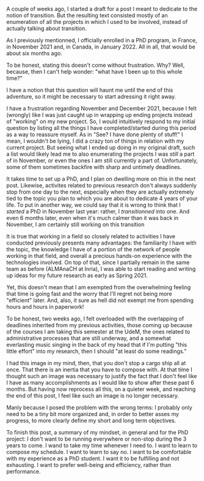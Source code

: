 <!--
.. title: 003 - How long does it take to stop a cargo ship?
.. slug: 003
.. date: 2022-04-13 13:32:05 UTC-04:00
.. tags: draft
.. category: draft
.. link: 
.. description: 
.. type: text
-->

A couple of weeks ago, I started a draft for a post I meant to dedicate to the notion of transition. But the resulting text consisted mostly of an enumeration of all the projects in which I used to be involved, instead of actually talking about transition.  

As I previously mentionned, I officially enrolled in a PhD program, in France, in November 2021 and, in Canada, in January 2022. All in all, that would be about six months ago.

To be honest, stating this doesn't come without frustration. Why? Well, because, then I can't help wonder: "what have I been up to this whole time?"

I have a notion that this question will haunt me until the end of this adventure, so it might be necessary to start adressing it right away.  

I have a frustration regarding November and December 2021, because I felt (wrongly) like I was just caught up in wrapping up ending projects instead of "working" on my new project. So, I would intuitively respond to my initial question by listing all the things I have completed/started during this period as a way to reassure myself. As in "See? I have done plenty of stuff!" I mean, I wouldn't be lying, I did a crazy ton of things in relation with my current project. But seeing what I ended up doing in my original draft, such a list would likely lead me to also enumerating the projects I was *still* a part of in November, or even the ones I am still currently a part of. Unfortunately, some of them sometimes backfire with sharp and untimely deadlines.

It takes time to set up a PhD, and I plan on dwelling more on this in the next post. Likewise, activites related to previous research don't always suddenly stop from one day to the next, especially when they are actually extremely tied to the topic you plan to which you are about to dedicate 4 years of your life. To put in another way, we could say that it is wrong to think that I *started* a PhD in November last year: rather, I *transitionned* into one. And even 6 months later, even when it's much calmer than it was back in November, I am certainly still working on this transition

It is true that working in a field so closely related to activities I have conducted previously presents many advantages: the familiarity I have with the topic, the knowledge I have of a portion of the network of people working in that field, and overall a precious hands-on experience with the technologies involved. On top of that, since I partially remain in the same team as before (ALMAnaCH at Inria), I was able to start reading and writing up ideas for my future research as early as Spring 2021.  

Yet, this doesn't mean that I am exempted from the overwhelming feeling that time is going fast and the worry that I'll regret not being more "efficient" later. And, also, it sure as hell did not exempt me from spending hours and hours in paperwork!

To be honest, two weeks ago, I felt overloaded with the overlapping of deadlines inherited from my previous activities, those coming up because of the courses I am taking this semester at the UdeM, the ones related to administrative processes that are still underway, and a somewhat everlasting music singing in the back of my head that if I'm putting "this little effort" into my research, then I should "at least do some readings."

I had this image in my mind, then, that you don't stop a cargo ship all at once. That there is an inertia that you have to compose with. At that time I thought such an image was necessary to justify the fact that I don't feel like I have as many accomplishments as I would like to show after these past 6 months. But having now reprocess all this, on a quieter week, and reaching the end of this post, I feel like such an image is no longer necessary.  

Manly because I posed the problem with the wrong terms: I probably only need to be a tiny bit more organized and, in order to better asses my progress, to more clearly define my short and long term objectives.  

To finish this post, a summary of my mindset, in general and for the PhD project: I don't want to be running everywhere or non-stop during the 3 years to come. I wand to take my time whenever I need to. I want to learn to compose my schedule. I want to learn to say no. I want to be comfortable with my experience as a PhD student. I want it to be fulfilling and not exhausting. I want to prefer well-being and efficiency, rather than performance.  


